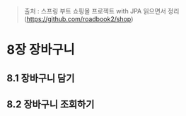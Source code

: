 > 출처 :  스프링 부트 쇼핑몰 프로젝트 with JPA 읽으면서 정리 (https://github.com/roadbook2/shop)

# 8장 장바구니
## 8.1 장바구니 담기
## 8.2 장바구니 조회하기
